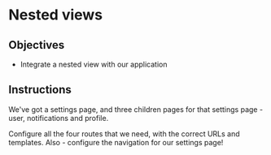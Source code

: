 # Nested views

## Objectives

- Integrate a nested view with our application

## Instructions

We've got a settings page, and three children pages for that settings page - user, notifications and profile.

Configure all the four routes that we need, with the correct URLs and templates. Also - configure the navigation for our settings page!
